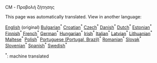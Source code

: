 <p> CM - Προβολή ζήτησης </p>

This page was automatically translated. View in another language:

[English](../en/CM-Demand-projection.md) (original) [Bulgarian](../bg/CM-Demand-projection.md)<sup>\*</sup> [Croatian](../hr/CM-Demand-projection.md)<sup>\*</sup> [Czech](../cs/CM-Demand-projection.md)<sup>\*</sup> [Danish](../da/CM-Demand-projection.md)<sup>\*</sup> [Dutch](../nl/CM-Demand-projection.md)<sup>\*</sup> [Estonian](../et/CM-Demand-projection.md)<sup>\*</sup> [Finnish](../fi/CM-Demand-projection.md)<sup>\*</sup> [French](../fr/CM-Demand-projection.md)<sup>\*</sup> [German](../de/CM-Demand-projection.md)<sup>\*</sup>  [Hungarian](../hu/CM-Demand-projection.md)<sup>\*</sup> [Irish](../ga/CM-Demand-projection.md)<sup>\*</sup> [Italian](../it/CM-Demand-projection.md)<sup>\*</sup> [Latvian](../lv/CM-Demand-projection.md)<sup>\*</sup> [Lithuanian](../lt/CM-Demand-projection.md)<sup>\*</sup> [Maltese](../mt/CM-Demand-projection.md)<sup>\*</sup> [Polish](../pl/CM-Demand-projection.md)<sup>\*</sup> [Portuguese (Portugal, Brazil)](../pt/CM-Demand-projection.md)<sup>\*</sup> [Romanian](../ro/CM-Demand-projection.md)<sup>\*</sup> [Slovak](../sk/CM-Demand-projection.md)<sup>\*</sup> [Slovenian](../sl/CM-Demand-projection.md)<sup>\*</sup> [Spanish](../es/CM-Demand-projection.md)<sup>\*</sup> [Swedish](../sv/CM-Demand-projection.md)<sup>\*</sup> 

<sup>\*</sup>: machine translated
